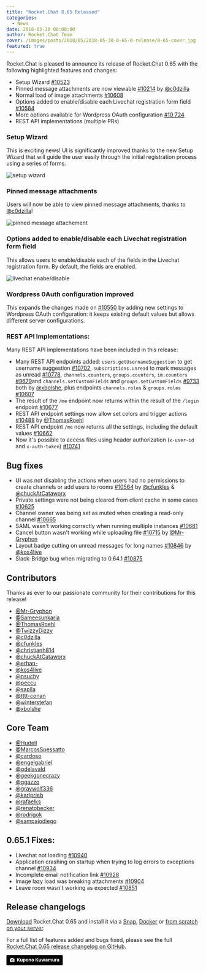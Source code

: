 ```yaml
---
title: "Rocket.Chat 0.65 Released"
categories:
  - News
date: 2018-05-30 08:00:00
author: Rocket.Chat Team
cover: /images/posts/2018/05/2018-05-30-0-65-0-release/0-65-cover.jpg
featured: true
---
```

Rocket.Chat is pleased to announce its release of Rocket.Chat 0.65 with the following highlighted features and changes:

- Setup Wizard [#10523](https://github.com/RocketChat/Rocket.Chat/pull/10523)
- Pinned message attachments are now viewable [#10214](https://github.com/RocketChat/Rocket.Chat/pull/10214) by [@c0dzilla](https://github.com/c0dzilla)
- Normal load of image attachments [#10608](https://github.com/RocketChat/Rocket.Chat/pull/10608)
- Options added to enable/disable each Livechat registration form field [#10584](https://github.com/RocketChat/Rocket.Chat/pull/10584)
- More options available for Wordpress OAuth configuration [#10 724](https://github.com/RocketChat/Rocket.Chat/pull/10724)
- REST API implementations (multiple PRs)

### Setup Wizard

This is exciting news! UI is significantly improved thanks to the new Setup Wizard that will guide the user easily through the initial registration process using a series of forms.

![setup wizard](https://user-images.githubusercontent.com/9200155/39035677-4732b768-4451-11e8-9c2d-9656c1426112.gif)

### Pinned message attachments

Users will now be able to view pinned message attachments, thanks to [@c0dzilla](https://github.com/c0dzilla)!

![pinned message attachement](https://user-images.githubusercontent.com/23701803/37869722-fabb15a6-2fe2-11e8-9499-9038446ef57a.png)

### Options added to enable/disable each Livechat registration form field

This allows users to enable/disable each of the fields in the Livechat registration form.
By default, the fields are enabled.

![livechat enabe/disable](https://user-images.githubusercontent.com/2067649/39253103-77894488-487d-11e8-8445-4049602ad308.png)

### Wordpress 0Auth configuration improved

This expands the changes made on [#10550](https://github.com/RocketChat/Rocket.Chat/pull/10550) by adding new settings to Wordpress OAuth configuration: it keeps existing default values but allows different server configurations.

### REST API Implementations:

Many REST API implementations have been included in this release:
- Many REST API endpoints added: `users.getUsernameSuggestion` to get username suggestion [#10702](https://github.com/RocketChat/Rocket.Chat/pull/10702), `subscriptions.unread` to mark messages as unread [#10778](https://github.com/RocketChat/Rocket.Chat/pull/10778), `channels.counters`, `groups.counters`, `im.counters` [#9679](https://github.com/RocketChat/Rocket.Chat/pull/9679)and `channels.setCustomFields` and `groups.setCustomFields` [#9733](https://github.com/RocketChat/Rocket.Chat/pull/9733,) both by [@xbolshe](https://github.com/xbolshe), plus endpoints `channels.roles` & `groups.roles` [#10607](https://github.com/RocketChat/Rocket.Chat/pull/10607)
- The result of the `/me` endpoint now returns within the result of the `/login` endpoint [#10677](https://github.com/RocketChat/Rocket.Chat/pull/10677)
- REST API endpoint settings now allow set colors and trigger actions [#10488](https://github.com/RocketChat/Rocket.Chat/pull/10488) by [@ThomasRoehl](https://github.com/ThomasRoehl)
- REST API endpoint `/me` now returns all the settings, including the default values [#10662](https://github.com/RocketChat/Rocket.Chat/pull/10662)
- Now it's possible to access files using header authorization (`x-user-id` and `x-auth-token`) [#10741](https://github.com/RocketChat/Rocket.Chat/pull/10741)

## Bug fixes

- UI was not disabling the actions when users had no permissions to create channels or add users to rooms [#10564](https://github.com/RocketChat/Rocket.Chat/pull/10564) by [@cfunkles](https://github.com/cfunkles) & [@chuckAtCataworx](https://github.com/chuckAtCataworx)
- Private settings were not being cleared from client cache in some cases [#10625](https://github.com/RocketChat/Rocket.Chat/pull/10625)
- Channel owner was being set as muted when creating a read-only channel [#10665](https://github.com/RocketChat/Rocket.Chat/pull/10665)
- SAML wasn't working correctly when running multiple instances [#10681](https://github.com/RocketChat/Rocket.Chat/pull/10681)
- Cancel button wasn't working while uploading file [#10715](https://github.com/RocketChat/Rocket.Chat/pull/10715) by [@Mr-Gryphon](https://github.com/Mr-Gryphon)
- Layout badge cutting on unread messages for long names [#10846](https://github.com/RocketChat/Rocket.Chat/pull/10846) by [@kos4live](https://github.com/kos4live)
- Slack-Bridge bug when migrating to 0.64.1 [#10875](https://github.com/RocketChat/Rocket.Chat/pull/10875)

## Contributors

Thanks as ever to our passionate community for their contributions for this release!

- [@Mr-Gryphon](https://github.com/Mr-Gryphon)
- [@Sameesunkaria](https://github.com/Sameesunkaria)
- [@ThomasRoehl](https://github.com/ThomasRoehl)
- [@TwizzyDizzy](https://github.com/TwizzyDizzy)
- [@c0dzilla](https://github.com/c0dzilla)
- [@cfunkles](https://github.com/cfunkles)
- [@christianh814](https://github.com/christianh814)
- [@chuckAtCataworx](https://github.com/chuckAtCataworx)
- [@erhan-](https://github.com/erhan-)
- [@kos4live](https://github.com/kos4live)
- [@nsuchy](https://github.com/nsuchy)
- [@peccu](https://github.com/peccu)
- [@saplla](https://github.com/saplla)
- [@tttt-conan](https://github.com/tttt-conan)
- [@winterstefan](https://github.com/winterstefan)
- [@xbolshe](https://github.com/xbolshe)

## Core Team
- [@Hudell](https://github.com/Hudell)
- [@MarcosSpessatto](https://github.com/MarcosSpessatto)
- [@cardoso](https://github.com/cardoso)
- [@engelgabriel](https://github.com/engelgabriel)
- [@gdelavald](https://github.com/gdelavald)
- [@geekgonecrazy](https://github.com/geekgonecrazy)
- [@ggazzo](https://github.com/ggazzo)
- [@graywolf336](https://github.com/graywolf336)
- [@karlprieb](https://github.com/karlprieb)
- [@rafaelks](https://github.com/rafaelks)
- [@renatobecker](https://github.com/renatobecker)
- [@rodrigok](https://github.com/rodrigok)
- [@sampaiodiego](https://github.com/sampaiodiego)

## 0.65.1 Fixes:

- Livechat not loading [#10940](https://github.com/RocketChat/Rocket.Chat/pull/10940)
- Application crashing on startup when trying to log errors to exceptions channel [#10934](https://github.com/RocketChat/Rocket.Chat/pull/10934)
- Incomplete email notification link [#10928](https://github.com/RocketChat/Rocket.Chat/pull/10928)
- Image lazy load was breaking attachments [#10904](https://github.com/RocketChat/Rocket.Chat/pull/10904)
- Leave room wasn't working as expected [#10851](https://github.com/RocketChat/Rocket.Chat/pull/10851)

## Release changelogs

[Download](/download) Rocket.Chat 0.65 and install it via a
[Snap](https://rocket.chat/docs/installation/manual-installation/ubuntu/),
[Docker](https://rocket.chat/docs/installation/docker-containers/) or
[from scratch on your server](https://rocket.chat/docs/installation/manual-installation/).

For a full list of features added and bugs fixed, please see the full [Rocket.Chat 0.65 release changelog on GitHub](https://github.com/RocketChat/Rocket.Chat/releases/tag/0.65.0).

<a style="background-color:black;color:white;text-decoration:none;padding:4px 6px;font-family:-apple-system, BlinkMacSystemFont, &quot;San Francisco&quot;, &quot;Helvetica Neue&quot;, Helvetica, Ubuntu, Roboto, Noto, &quot;Segoe UI&quot;, Arial, sans-serif;font-size:12px;font-weight:bold;line-height:1.2;display:inline-block;border-radius:3px;" href="https://unsplash.com/@kuponokuwamura?utm_medium=referral&amp;utm_campaign=photographer-credit&amp;utm_content=creditBadge" target="_blank" rel="noopener noreferrer" title="Download free do whatever you want high-resolution photos from Kupono Kuwamura"><span style="display:inline-block;padding:2px 3px;"><svg xmlns="http://www.w3.org/2000/svg" style="height:12px;width:auto;position:relative;vertical-align:middle;top:-1px;fill:white;" viewBox="0 0 32 32"><title>unsplash-logo</title><path d="M20.8 18.1c0 2.7-2.2 4.8-4.8 4.8s-4.8-2.1-4.8-4.8c0-2.7 2.2-4.8 4.8-4.8 2.7.1 4.8 2.2 4.8 4.8zm11.2-7.4v14.9c0 2.3-1.9 4.3-4.3 4.3h-23.4c-2.4 0-4.3-1.9-4.3-4.3v-15c0-2.3 1.9-4.3 4.3-4.3h3.7l.8-2.3c.4-1.1 1.7-2 2.9-2h8.6c1.2 0 2.5.9 2.9 2l.8 2.4h3.7c2.4 0 4.3 1.9 4.3 4.3zm-8.6 7.5c0-4.1-3.3-7.5-7.5-7.5-4.1 0-7.5 3.4-7.5 7.5s3.3 7.5 7.5 7.5c4.2-.1 7.5-3.4 7.5-7.5z"></path></svg></span><span style="display:inline-block;padding:2px 3px;">Kupono Kuwamura</span></a>
